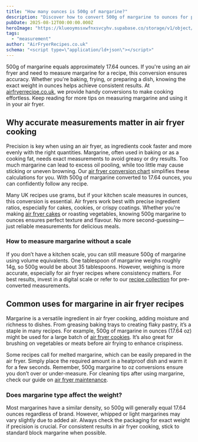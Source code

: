 ```yaml
---
title: "How many ounces is 500g of margarine?"
description: "Discover how to convert 500g of margarine to ounces for perfect air fryer recipes. Get accurate measurements in seconds!"
pubDate: 2025-08-12T00:00:00.000Z
heroImage: "https://klueoymssxwfnxsvcyhv.supabase.co/storage/v1/object/public/md/how-many-ounces-is-500g-of-margarine-592f2ac6.webp"
tags:
  - "measurement"
author: "AirFryerRecipes.co.uk"
schema: "<script type=\"application/ld+json\"></script>"
---
```


<p>500g of margarine equals approximately 17.64 ounces. If you're using an air fryer and need to measure margarine for a recipe, this conversion ensures accuracy. Whether you're baking, frying, or preparing a dish, knowing the exact weight in ounces helps achieve consistent results. At <a href=https://www.airfryerrecipe.co.uk>airfryerrecipe.co.uk</a>, we provide handy conversions to make cooking effortless. Keep reading for more tips on measuring margarine and using it in your air fryer.</p>  

<h2>Why accurate measurements matter in air fryer cooking</h2>  
<p>Precision is key when using an air fryer, as ingredients cook faster and more evenly with the right quantities. Margarine, often used in baking or as a cooking fat, needs exact measurements to avoid greasy or dry results. Too much margarine can lead to excess oil pooling, while too little may cause sticking or uneven browning. Our <a href=https://www.airfryerrecipe.co.uk/air-fryer-conversion-chart>air fryer conversion chart</a> simplifies these calculations for you. With 500g of margarine converted to 17.64 ounces, you can confidently follow any recipe.</p>  

<p>Many UK recipes use grams, but if your kitchen scale measures in ounces, this conversion is essential. Air fryers work best with precise ingredient ratios, especially for cakes, cookies, or crispy coatings. Whether you're making <a href=https://www.airfryerrecipe.co.uk/recipe-category/cakes>air fryer cakes</a> or roasting vegetables, knowing 500g margarine to ounces ensures perfect texture and flavour. No more second-guessing—just reliable measurements for delicious meals.</p>  

<h3>How to measure margarine without a scale</h3>  
<p>If you don’t have a kitchen scale, you can still measure 500g of margarine using volume equivalents. One tablespoon of margarine weighs roughly 14g, so 500g would be about 35 tablespoons. However, weighing is more accurate, especially for air fryer recipes where consistency matters. For best results, invest in a digital scale or refer to our <a href=https://www.airfryerrecipe.co.uk/recipes>recipe collection</a> for pre-converted measurements.</p>  

<h2>Common uses for margarine in air fryer recipes</h2>  
<p>Margarine is a versatile ingredient in air fryer cooking, adding moisture and richness to dishes. From greasing baking trays to creating flaky pastry, it’s a staple in many recipes. For example, 500g of margarine in ounces (17.64 oz) might be used for a large batch of <a href=https://www.airfryerrecipe.co.uk/recipe-category/cookies>air fryer cookies</a>. It’s also great for brushing on vegetables or meats before air frying to enhance crispiness.</p>  

<p>Some recipes call for melted margarine, which can be easily prepared in the air fryer. Simply place the required amount in a heatproof dish and warm it for a few seconds. Remember, 500g margarine to oz conversions ensure you don’t over or under-measure. For cleaning tips after using margarine, check our guide on <a href=https://www.airfryerrecipe.co.uk/air-fryer-cleaner>air fryer maintenance</a>.</p>  

<h3>Does margarine type affect the weight?</h3>  
<p>Most margarines have a similar density, so 500g will generally equal 17.64 ounces regardless of brand. However, whipped or light margarines may vary slightly due to added air. Always check the packaging for exact weight if precision is crucial. For consistent results in air fryer cooking, stick to standard block margarine when possible.</p>